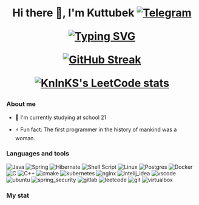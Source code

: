 <h1 align="center">Hi there 👋, I'm Kuttubek <a href="https://t.me/starfirs21">
    <img src="https://img.shields.io/badge/Telegram-blue?style=for-the-badge&logo=telegram&logoColor=white" alt="Telegram"/>
  </a>

[![Typing SVG](https://readme-typing-svg.herokuapp.com?color=%2336BCF7&lines=Student+of+the+school+21)](https://git.io/typing-svg)


[![GitHub Streak](https://github-readme-streak-stats.herokuapp.com/?user=Kuttubek7)](https://git.io/streak-stats)


[![KnlnKS's LeetCode stats](https://leetcode-stats-six.vercel.app/api?username=Kuttubek7&theme=dark)](https://github.com/KnlnKS/leetcode-stats)



<!--
[![Kuttubek LeetCode stats](https://leetcode-stats-six.vercel.app/api?username=Kuttubek7&theme=dark)](https://github.com/KnlnKS/leetcode-stats) </li> [![Top Langs](https://github-readme-stats.vercel.app/api/top-langs/?username=Kuttubek7&layout=compact)](https://github.com/anuraghazra/github-readme-stats) -->
<!--
[![Top Langs](https://github-readme-stats.vercel.app/api/top-langs/?username=Kuttubek7&layout=compact)](https://github.com/anuraghazra/github-readme-stats) 
 -->
<!-- </li> [![Kuttubek LeetCode stats](https://leetcode-stats-six.vercel.app/api?username=Kuttubek7&theme=dark)](https://github.com/KnlnKS/leetcode-stats) --> 


<!-- - 🔭 I’m currently working on ...
- 👯 I’m looking to collaborate on ...
- 🤔 I’m looking for help with ...
- 💬 Ask me about ...-->
### About me 
- 🌱 I'm currently studying at school 21
<!-- - 📫 How to reach me: https:/t.me/starfirs21 <a href="https://t.me/starfirs21"> </a> -->
- ⚡ Fun fact: The first programmer in the history of mankind was a woman.

### Languages and tools
![Java](https://img.shields.io/badge/java-%23ED8B00.svg?style=for-the-badge&logo=openjdk&logoColor=white) </li> ![Spring](https://img.shields.io/badge/spring-%236DB33F.svg?style=for-the-badge&logo=spring&logoColor=white) </li> ![Hibernate](https://img.shields.io/badge/Hibernate-59666C?style=for-the-badge&logo=Hibernate&logoColor=white) </li> ![Shell Script](https://img.shields.io/badge/shell_script-%23121011.svg?style=for-the-badge&logo=gnu-bash&logoColor=white) </li> ![Linux](https://img.shields.io/badge/Linux-FCC624?style=for-the-badge&logo=linux&logoColor=black) </li> ![Postgres](https://img.shields.io/badge/postgres-%23316192.svg?style=for-the-badge&logo=postgresql&logoColor=white) </li> ![Docker](https://img.shields.io/badge/docker-%230db7ed.svg?style=for-the-badge&logo=docker&logoColor=white) </li> ![C](https://img.shields.io/badge/c-%2300599C.svg?style=for-the-badge&logo=c&logoColor=white) </li> ![C++](https://img.shields.io/badge/c++-%2300599C.svg?style=for-the-badge&logo=c%2B%2B&logoColor=white) </li> ![cmake](https://img.shields.io/badge/CMake-064F8C?style=for-the-badge&logo=cmake&logoColor=white) </li> ![kubernetes](https://img.shields.io/badge/kubernetes-326ce5.svg?&style=for-the-badge&logo=kubernetes&logoColor=white) </li> ![nginx](https://img.shields.io/badge/Nginx-009639?style=for-the-badge&logo=nginx&logoColor=white) </li> ![intelij_idea](https://img.shields.io/badge/IntelliJ_IDEA-000000.svg?style=for-the-badge&logo=intellij-idea&logoColor=white) </li> ![vscode](https://img.shields.io/badge/VSCode-0078D4?style=for-the-badge&logo=visual%20studio%20code&logoColor=white) </li> ![ubuntu](https://img.shields.io/badge/Ubuntu-E95420?style=for-the-badge&logo=ubuntu&logoColor=white) </li> ![spring_security](https://img.shields.io/badge/Spring_Security-6DB33F?style=for-the-badge&logo=Spring-Security&logoColor=white) </li> ![gitlab](https://img.shields.io/badge/GitLab-330F63?style=for-the-badge&logo=gitlab&logoColor=white) </li> ![leetcode](https://img.shields.io/badge/-LeetCode-FFA116?style=for-the-badge&logo=LeetCode&logoColor=black) </li> ![git](https://img.shields.io/badge/GIT-E44C30?style=for-the-badge&logo=git&logoColor=white) </li> ![virtualbox](https://img.shields.io/badge/VirtualBox-21416b?style=for-the-badge&logo=VirtualBox&logoColor=white) </li> ![]()

<!-- 
<img src="https://github.com/devicons/devicon/blob/v2.15.1/icons/java/java-original.svg" title="git" width="40" height="40"/>&nbsp;
<img src="https://cdn.jsdelivr.net/gh/devicons/devicon/icons/cplusplus/cplusplus-original.svg" title="Cpp" width="40" height="40"/>&nbsp;
<img src="https://cdn.jsdelivr.net/gh/devicons/devicon/icons/c/c-original.svg" title="C" width="40" height="40"/>&nbsp;
<img src="https://cdn.jsdelivr.net/gh/devicons/devicon/icons/postgresql/postgresql-original.svg" title="sql" width="40" height="40"/>&nbsp;
<img src="https://github.com/devicons/devicon/blob/v2.15.1/icons/spring/spring-original-wordmark.svg" title="git" width="40" height="40"/>&nbsp;
<img src="https://cdn.jsdelivr.net/gh/devicons/devicon/icons/git/git-plain.svg" title="git" width="40" height="40"/>&nbsp;
<img src="https://cdn.jsdelivr.net/gh/devicons/devicon/icons/docker/docker-plain-wordmark.svg" title="Docker" width="40" height="40"/>&nbsp;
<img src="https://cdn.jsdelivr.net/gh/devicons/devicon/icons/linux/linux-original.svg" title="Linux" width="40" height="40"/>&nbsp;
<img src="https://github.com/devicons/devicon/blob/v2.15.1/icons/intellij/intellij-original.svg" title="bash" width="40" height="40"/>&nbsp;
<img src="https://cdn.jsdelivr.net/gh/devicons/devicon/icons/qt/qt-original.svg" title="Qt" width="40" height="40"/>&nbsp;
<img src="https://github.com/devicons/devicon/blob/v2.15.1/icons/vscode/vscode-original.svg" title="Qt" width="40" height="40"/>&nbsp;
<img src="https://cdn.jsdelivr.net/gh/devicons/devicon/icons/bash/bash-original.svg" title="bash" width="40" height="40"/>&nbsp; -->


### My stat

<div id="stat" align="center">
    <img src="https://github-profile-summary-cards.vercel.app/api/cards/profile-details?username=Kuttubek7&theme=github_dark" alt=""/> 
    <img src="https://github-profile-summary-cards.vercel.app/api/cards/most-commit-language?username=Kuttubek7&theme=github_dark" alt=""/> </li> <img src="https://github-profile-summary-cards.vercel.app/api/cards/stats?username=Kuttubek7&theme=github_dark" alt=""/> </li> <img src="http://github-profile-summary-cards.vercel.app/api/cards/repos-per-language?username=Kuttubek7&theme=github_dark" alt=""/> </li> <img src="http://github-profile-summary-cards.vercel.app/api/cards/productive-time?username=Kuttubek7&theme=github_dark&utcOffset=8" alt=""/>
</div>
